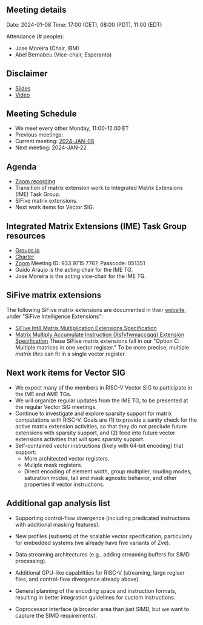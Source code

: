 ## Meeting details

Date: 2024-01-08
Time: 17:00 (CET), 08:00 (PDT), 11:00 (EDT)

Attendance (# people):

- Jose Moreira (Chair, IBM)
- Abel Bernabeu (Vice-chair, Esperanto)

## Disclaimer

- [Slides](https://docs.google.com/presentation/d/1LNhpuNwU54TgwGfcl-Fgf4HUFxCxh0AztPaeqMuRQRw)
- [Video](https://drive.google.com/file/d/1NddUrkHPJukhUo8OeD7uvrWCqRaMt9zx/view)

## Meeting Schedule

- We meet every other Monday, 11:00-12:00 ET
- Previous meetings: 
- Current meeting: [2024-JAN-08](https://github.com/riscv-admin/vector/tree/main/minutes/2024/2024-01-08)
- Next meeting: 2024-JAN-22

## Agenda
- [Zoom recording]()
- Transition of matrix extension work to Integrated Matrix Extensions (IME) Task Group.
- SiFive matrix extensions.
- Next work items for Vector SIG.

## Integrated Matrix Extensions (IME) Task Group resources
- [Groups.io](https://lists.riscv.org/g/tech-integrated-matrix-extension)
- [Charter](https://github.com/riscv-admin/integrated-matrix-extension)
- [Zoom](https://zoom.us/j/93397157767?pwd=UE0vbWJEU0dFSXR4dlp5NGZjaUJJdz09) Meeting ID: 933 9715 7767, Passcode: 051351
- Guido Araujo is the acting chair for the IME TG.
- Jose Moreira is the acting vice-chair for the IME TG.

## SiFive matrix extensions
The following SiFive matrix extensions are documented in their [website](https://www.sifive.com/documentation), under "SiFive Intelligence Extensions":
- [SiFive Int8 Matrix Multiplication Extensions Specification](https://sifive.cdn.prismic.io/sifive/60d5a660-3af0-49a3-a904-d2bbb1a21517_int8-matmul-spec.pdf)
- [Matrix Multiply Accumulate Instruction (Xsfvfwmaccqqq) Extension Specification](https://sifive.cdn.prismic.io/sifive/c391d53e-ffcf-4091-82f6-c37bf3e883ed_xsfvfwmaccqqq-spec.pdf)
These SiFive matrix extensions fall in our "Option C: Multiple matrices in one vector register." To be more precise, multiple *matrix tiles* can fit in a single vector register.

## Next work items for Vector SIG
- We expect many of the members in RISC-V Vector SIG to participate in the IME and AME TGs.
- We will organize regular updates from the IME TG, to be presented at the regular Vector SIG meetings.
- Continue to investigate and explore sparsity support for matrix computations with RISC-V. Goals are (1) to provide a sanity check for the active matrix extension activities, so that they do not preclude future extensions with sparsity support, and (2) feed into future vector extensions activities that will spec sparsity support.
- Self-contained vector instructions (likely with 64-bit encoding) that support:
  - More architected vector registers.
  - Muliple mask registers.
  - Direct encoding of element width, group multiplier, rouding modes, saturation modes, tail and mask agnostic behavior, and other properties if vector instructions.

## Additional gap analysis list

- Supporting control-flow divergence (including predicated instructions with additional masking features).

- New profiles (subsets) of the scalable vector specification, particularly for embedded systems (we already have five variants of Zve).

- Data streaming architectures (e.g., adding streaming buffers for SIMD processing).

- Additional GPU-like capabiltiies for RISC-V (streaming, large regiser files, and control-flow divergence already above).

- General planning of the encoding space and instruction formats, resulting in better integration guidelines for custom instructions.

- Coprocessor interface (a broader area than just SIMD, but we want to capture the SIMD requirements).
